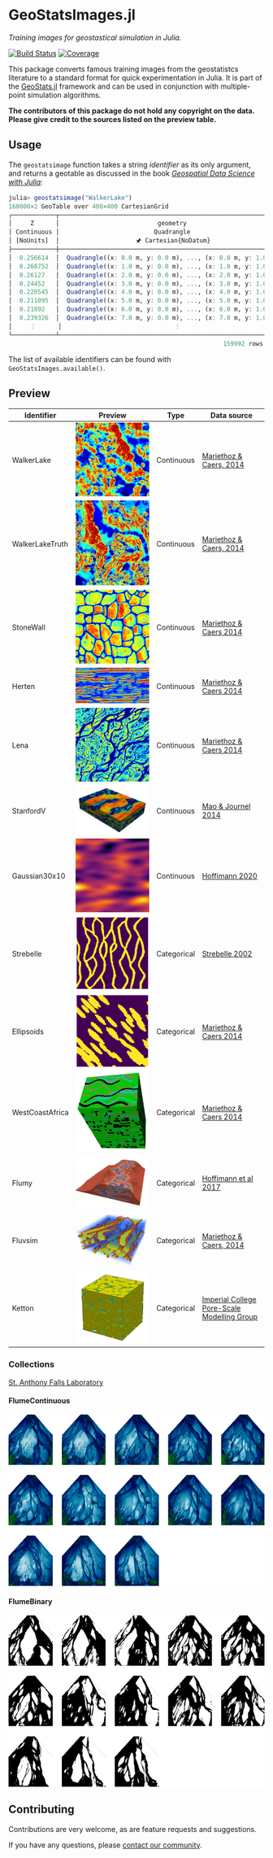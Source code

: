 # GeoStatsImages.jl

*Training images for geostastical simulation in Julia.*

[![Build Status](https://img.shields.io/github/actions/workflow/status/JuliaEarth/GeoStatsImages.jl/CI.yml?branch=master&style=flat-square)](https://github.com/JuliaEarth/GeoStatsImages.jl/actions)
[![Coverage](https://img.shields.io/codecov/c/github/JuliaEarth/GeoStatsImages.jl?style=flat-square)](https://codecov.io/gh/JuliaEarth/GeoStatsImages.jl)

This package converts famous training images from the geostatistcs
literature to a standard format for quick experimentation in Julia.
It is part of the [GeoStats.jl](https://github.com/juliohm/GeoStats.jl)
framework and can be used in conjunction with multiple-point simulation
algorithms.

**The contributors of this package do not hold any copyright on the
data. Please give credit to the sources listed on the preview table.**

## Usage

The `geostatsimage` function takes a string *identifier* as its
only argument, and returns a geotable as discussed in the book
[*Geospatial Data Science with Julia*](https://juliaearth.github.io/geospatial-data-science-with-julia):

```julia
julia> geostatsimage("WalkerLake")
160000×2 GeoTable over 400×400 CartesianGrid
┌────────────┬───────────────────────────────────────────────────────────────┐
│     Z      │                           geometry                            │
│ Continuous │                          Quadrangle                           │
│ [NoUnits]  │                     🖈 Cartesian{NoDatum}                      │
├────────────┼───────────────────────────────────────────────────────────────┤
│  0.256614  │  Quadrangle((x: 0.0 m, y: 0.0 m), ..., (x: 0.0 m, y: 1.0 m))  │
│  0.260752  │  Quadrangle((x: 1.0 m, y: 0.0 m), ..., (x: 1.0 m, y: 1.0 m))  │
│  0.26127   │  Quadrangle((x: 2.0 m, y: 0.0 m), ..., (x: 2.0 m, y: 1.0 m))  │
│  0.24452   │  Quadrangle((x: 3.0 m, y: 0.0 m), ..., (x: 3.0 m, y: 1.0 m))  │
│  0.220545  │  Quadrangle((x: 4.0 m, y: 0.0 m), ..., (x: 4.0 m, y: 1.0 m))  │
│  0.211095  │  Quadrangle((x: 5.0 m, y: 0.0 m), ..., (x: 5.0 m, y: 1.0 m))  │
│  0.21892   │  Quadrangle((x: 6.0 m, y: 0.0 m), ..., (x: 6.0 m, y: 1.0 m))  │
│  0.239326  │  Quadrangle((x: 7.0 m, y: 0.0 m), ..., (x: 7.0 m, y: 1.0 m))  │
│     ⋮      │                               ⋮                               │
└────────────┴───────────────────────────────────────────────────────────────┘
                                                           159992 rows omitted
```

The list of available identifiers can be found with
`GeoStatsImages.available()`.

## Preview

| Identifier | Preview | Type | Data source |
| ---------- |:-------:| ---- | ----------- |
| WalkerLake | ![WalkerLakePreview](src/data/WalkerLake.png) | Continuous | [Mariethoz & Caers, 2014][TI-book-url] |
| WalkerLakeTruth | ![WalkerLakeTruthPreview](src/data/WalkerLakeTruth.png) | Continuous | [Mariethoz & Caers, 2014][TI-book-url] |
| StoneWall | ![StoneWallPreview](src/data/StoneWall.png) | Continuous | [Mariethoz & Caers 2014][TI-book-url] |
| Herten | ![HertenPreview](src/data/Herten.png) | Continuous | [Mariethoz & Caers 2014][TI-book-url] |
| Lena | ![LenaPreview](src/data/Lena.png) | Continuous | [Mariethoz & Caers 2014][TI-book-url] |
| StanfordV | ![StanfordVPreview](src/data/StanfordV.png) | Continuous | [Mao & Journel 2014][StanfordV-url] |
| Gaussian30x10 | ![Gaussian30x10Preview](src/data/Gaussian30x10.png) | Continuous | [Hoffimann 2020][Gaussian30x10-url] |
| Strebelle | ![StrebellePreview](src/data/Strebelle.png) | Categorical | [Strebelle 2002][SNESIM-url] |
| Ellipsoids | ![EllipsoidsPreview](src/data/Ellipsoids.png) | Categorical | [Mariethoz & Caers 2014][TI-book-url] |
| WestCoastAfrica | ![WestCoastAfricaPreview](src/data/WestCoastAfrica.png) | Categorical | [Mariethoz & Caers 2014][TI-book-url] |
| Flumy | ![FlumyPreview](src/data/Flumy.png) | Categorical | [Hoffimann et al 2017][IQSIM-url] |
| Fluvsim | ![FluvsimPreview](src/data/Fluvsim.png) | Categorical | [Mariethoz & Caers, 2014][TI-book-url] |
| Ketton | ![Ketton](src/data/Ketton.png) | Categorical | [Imperial College Pore-Scale Modelling Group][Imperial-college] |

### Collections

[St. Anthony Falls Laboratory](https://www.esci.umn.edu/orgs/seds/Sedi_Research.htm)

#### FlumeContinuous
![FlumeContinuousPreview](src/data/FlumeContinuous.png)

#### FlumeBinary
![FlumeBinaryPreview](src/data/FlumeBinary.png)

## Contributing

Contributions are very welcome, as are feature requests and suggestions.

If you have any questions, please [contact our community](https://juliaearth.github.io/GeoStats.jl/stable/about/community.html).

[TI-book-url]: https://trainingimages.org
[StanfordV-url]: https://pangea.stanford.edu/departments/ere/dropbox/scrf/documents/reports/12/SCRF1999_Report12/SCRF1999_shuguang/stanford4.ps.zip
[Gaussian30x10-url]: https://github.com/JuliaEarth/GeoStatsTutorials
[SNESIM-url]: https://link.springer.com/article/10.1023/A%3A1014009426274
[IQSIM-url]: https://www.sciencedirect.com/science/article/pii/S0098300417301139
[Imperial-college]: http://www.imperial.ac.uk/earth-science/research/research-groups/perm/research/pore-scale-modelling/micro-ct-images-and-networks
